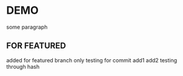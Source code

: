 # DEMO
some paragraph
## FOR FEATURED
added for featured branch only
testing for commit
add1
add2
testing through hash